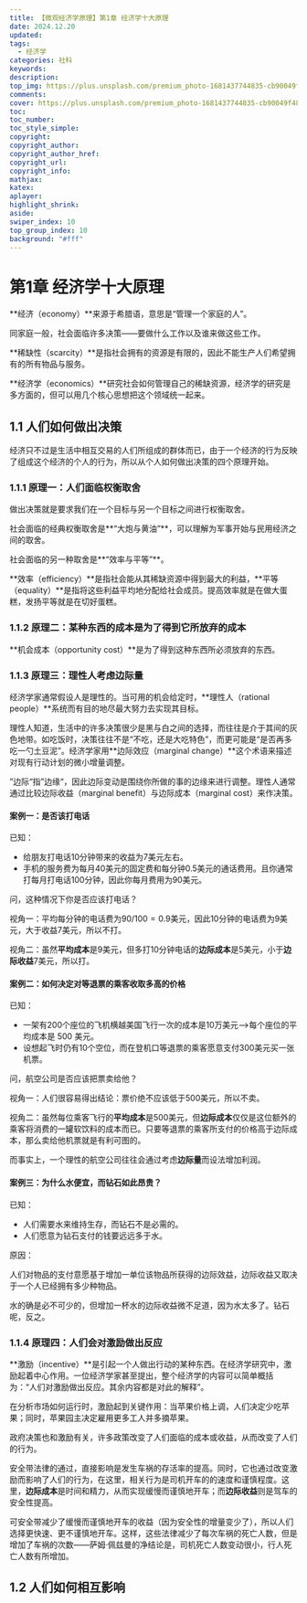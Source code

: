 ```yaml
---
title: 【微观经济学原理】第1章 经济学十大原理
date: 2024.12.20
updated:
tags:
  - 经济学
categories: 社科
keywords:
description:
top_img: https://plus.unsplash.com/premium_photo-1681437744835-cb90049f4898?q=80&w=2670&auto=format&fit=crop&ixlib=rb-4.0.3&ixid=M3wxMjA3fDB8MHxwaG90by1wYWdlfHx8fGVufDB8fHx8fA%3D%3D
comments:
cover: https://plus.unsplash.com/premium_photo-1681437744835-cb90049f4898?q=80&w=2670&auto=format&fit=crop&ixlib=rb-4.0.3&ixid=M3wxMjA3fDB8MHxwaG90by1wYWdlfHx8fGVufDB8fHx8fA%3D%3D
toc:
toc_number:
toc_style_simple:
copyright:
copyright_author:
copyright_author_href:
copyright_url:
copyright_info:
mathjax:
katex:
aplayer:
highlight_shrink:
aside:
swiper_index: 10
top_group_index: 10
background: "#fff"
---
```


# 第1章 经济学十大原理

**经济（economy）**来源于希腊语，意思是“管理一个家庭的人”。

同家庭一般，社会面临许多决策——要做什么工作以及谁来做这些工作。

**稀缺性（scarcity）**是指社会拥有的资源是有限的，因此不能生产人们希望拥有的所有物品与服务。

**经济学（economics）**研究社会如何管理自己的稀缺资源，经济学的研究是多方面的，但可以用几个核心思想把这个领域统一起来。

## 1.1 人们如何做出决策

经济只不过是生活中相互交易的人们所组成的群体而已，由于一个经济的行为反映了组成这个经济的个人的行为，所以从个人如何做出决策的四个原理开始。

### 1.1.1 原理一：人们面临权衡取舍

做出决策就是要求我们在一个目标与另一个目标之间进行权衡取舍。

社会面临的经典权衡取舍是**“大炮与黄油”**，可以理解为军事开始与民用经济之间的取舍。

社会面临的另一种取舍是**“效率与平等”**。

**效率（efficiency）**是指社会能从其稀缺资源中得到最大的利益，**平等（equality）**是指将这些利益平均地分配给社会成员。提高效率就是在做大蛋糕，发扬平等就是在切好蛋糕。

### 1.1.2 原理二：某种东西的成本是为了得到它所放弃的成本

**机会成本（opportunity cost）**是为了得到这种东西所必须放弃的东西。

### 1.1.3 原理三：理性人考虑边际量

经济学家通常假设人是理性的。当可用的机会给定时，**理性人（rational people）**系统而有目的地尽最大努力去实现其目标。

理性人知道，生活中的许多决策很少是黑与白之间的选择，而往往是介于其间的灰色地带。如吃饭时，决策往往不是“不吃，还是大吃特色”，而更可能是“是否再多吃一勺土豆泥”。经济学家用**边际效应（marginal change）**这个术语来描述对现有行动计划的微小增量调整。

”边际“指”边缘“，因此边际变动是围绕你所做的事的边缘来进行调整。理性人通常通过比较边际收益（marginal benefit）与边际成本（marginal cost）来作决策。

#### 案例一：是否该打电话

已知：

- 给朋友打电话10分钟带来的收益为7美元左右。
- 手机的服务费为每月40美元的固定费和每分钟0.5美元的通话费用。且你通常打每月打电话100分钟，因此你每月费用为90美元。

问，这种情况下你是否应该打电话？

视角一：平均每分钟的电话费为$90/100=0.9$美元，因此10分钟的电话费为9美元，大于收益7美元，所以不打。

视角二：虽然**平均成本**是9美元，但多打10分钟电话的**边际成本**是5美元，小于**边际收益**7美元，所以打。

#### 案例二：如何决定对等退票的乘客收取多高的价格

已知：

- 一架有200个座位的飞机横越美国飞行一次的成本是10万美元——>每个座位的平均成本是 500 美元。
- 设想起飞时仍有10个空位，而在登机口等退票的乘客愿意支付300美元买一张机票。

问，航空公司是否应该把票卖给他？

视角一：人们很容易得出结论：票价绝不应该低于500美元，所以不卖。

视角二：虽然每位乘客飞行的**平均成本**是500美元，但**边际成本**仅仅是这位额外的乘客将消费的一罐软饮料的成本而已。只要等退票的乘客所支付的价格高于边际成本，那么卖给他机票就是有利可图的。

而事实上，一个理性的航空公司往往会通过考虑**边际量**而设法增加利润。

#### 案例三：为什么水便宜，而钻石如此昂贵？

已知：

- 人们需要水来维持生存，而钻石不是必需的。
- 人们愿意为钻石支付的钱要远远多于水。

原因：

人们对物品的支付意愿基于增加一单位该物品所获得的边际效益，边际收益又取决于一个人已经拥有多少种物品。

水的确是必不可少的，但增加一杯水的边际收益微不足道，因为水太多了。钻石呢，反之。

###  1.1.4 原理四：人们会对激励做出反应

**激励（incentive）**是引起一个人做出行动的某种东西。在经济学研究中，激励起着中心作用。一位经济学家甚至提出，整个经济学的内容可以简单概括为：“人们对激励做出反应。其余内容都是对此的解释”。

在分析市场如何运行时，激励起到关键作用：当苹果价格上调，人们决定少吃苹果；同时，苹果园主决定雇用更多工人并多摘苹果。

政府决策也和激励有关，许多政策改变了人们面临的成本或收益，从而改变了人们的行为。

安全带法律的通过，直接影响是发生车祸的存活率的提高。同时，它也通过改变激励而影响了人们的行为，在这里，相关行为是司机开车的的速度和谨慎程度。这里，**边际成本**是时间和精力，从而实现缓慢而谨慎地开车；而**边际收益**则是驾车的安全性提高。

可安全带减少了缓慢而谨慎地开车的收益（因为安全性的增量变少了），所以人们选择更快速、更不谨慎地开车。这样，这些法律减少了每次车祸的死亡人数，但是增加了车祸的次数——萨姆·佩兹曼的净结论是，司机死亡人数变动很小，行人死亡人数有所增加。

## 1.2 人们如何相互影响

